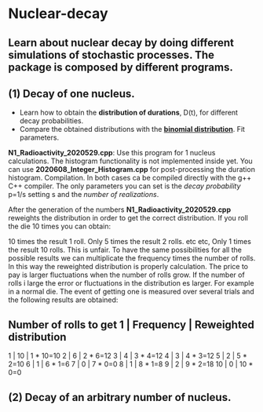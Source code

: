 # Nuclear-decay
## Learn about nuclear decay by doing different simulations of stochastic processes. The package is composed by different programs.

## (1) Decay of one nucleus.

- Learn how to obtain the **distribution of durations**, D(t), for different decay probabilities.
- Compare the obtained distributions with the **[binomial distribution](https://en.wikipedia.org/wiki/Binomial_distribution#:~:text=In%20probability%20theory%20and%20statistics,%2Fone%20(with%20probability%20p))**. Fit parameters.

**N1_Radioactivity_2020529.cpp**: Use this program for 1 nucleus calculations. The histogram functionality is not implemented inside yet. You can use **2020608_Integer_Histogram.cpp** for post-processing the duration histogram. Compilation. In both cases ca be compiled directly with the g++ C++ compiler. The only parameters you can set is the *decay probability* p=1/s setting s and the *number of realizations*.

After the generation of the numbers **N1_Radioactivity_2020529.cpp** reweights the distribution in order to get the correct distribution. If you roll the die 10 times you can obtain: 

10 times the result 1 roll. Only 5 times the result 2 rolls. etc etc, Only 1 times the result 10 rolls. This is unfair. To have the same possibilities for all the possible results we can multiplicate the frequency times the number of rolls. In this way the reweighted distribution is properly calculation. The price to pay is larger fluctuations when the number of rolls grow. If the number of rolls i large the error or fluctuations in the distribution es larger. For example in a normal die. The event of getting one is measured over several trials and the following results are obtained:

Number of rolls to get 1  |  Frequency     | Reweighted distribution
----------------------------------------------------------------------
1                         |  10            |  1 * 10=10
2                         |  6             |  2 * 6=12
3                         |  4             |  3 * 4=12
4                         |  3             |  4 * 3=12
5                         |  2             |  5 * 2=10
6                         |  1             |  6 * 1=6
7                         |  0             |  7 * 0=0
8                         |  1             |  8 * 1=8
9                         |  2             |  9 * 2=18
10                        |  0             |  10 * 0=0

## (2) Decay of an arbitrary number of nucleus.
